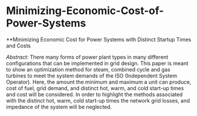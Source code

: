 # Minimizing-Economic-Cost-of-Power-Systems
**Minimizing Economic Cost for Power Systems with  Distinct Startup Times and Costs

*Abstract*: There many forms of power plant types in many different configurations that can be implemented in 
grid design. This paper is meant to show an optimization method for steam, combined cycle and gas 
turbines to meet the system demands of the ISO (Independent System Operator). Here, the amount the 
minimum and maximum a unit can produce, cost of fuel, grid demand, and distinct hot, warm, and cold 
start-up times and cost will be considered. In order to highlight the methods associated with the distinct 
hot, warm, cold start-up times the network grid losses, and impedance of the system will be neglected. 
  
